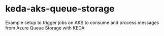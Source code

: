 # keda-aks-queue-storage
Example setup to trigger jobs on AKS to consume and process messages from Azure Queue Storage with KEDA
